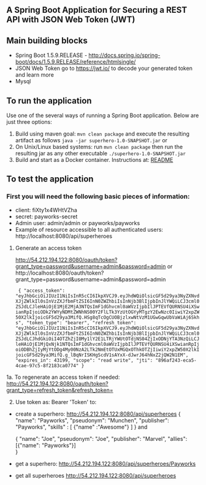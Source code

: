 ## A Spring Boot Application for Securing a REST API with JSON Web Token (JWT)


## Main building blocks
 * Spring Boot 1.5.9.RELEASE - http://docs.spring.io/spring-boot/docs/1.5.9.RELEASE/reference/htmlsingle/ 
 * JSON Web Token go to https://jwt.io/ to decode your generated token and learn more
 * Mysql


## To run the application
Use one of the several ways of running a Spring Boot application. Below are just three options:

1. Build using maven goal: `mvn clean package` and execute the resulting artifact as follows `java -jar superhero-1.0-SNAPSHOT.jar` or
2. On Unix/Linux based systems: run `mvn clean package` then run the resulting jar as any other executable `./superhero-1.0-SNAPSHOT.jar`
3. Build and start as a Docker container. Instructions at: [README](src/main/docker/README.md)


## To test the application

 ### First you will need the following basic pieces of information:

 * client: fiXty1x4WHtVZha
 * secret: payworks-secret
 * Admin user: admin/admin or  payworks/payworks
 * Example of resource accessible to all authenticated users:  http://localhost:8080/api/superheroes

 1. Generate an access token

    http://54.212.194.122:8080/oauth/token?grant_type=password&username=admin&password=admin
    or
    http://localhost:8080/oauth/token?grant_type=password&username=admin&password=admin

    `
    {
        "access_token": "eyJhbGciOiJIUzI1NiIsInR5cCI6IkpXVCJ9.eyJhdWQiOlsicGF5d29ya3NyZXNvdXJjZWlkIl0sInVzZXJfbmFtZSI6InN0ZWZhbiIsInNjb3BlIjpbInJlYWQiLCJ3cml0ZSJdLCJleHAiOjE1MjE2MjA3NTQsImF1dGhvcml0aWVzIjpbIlJPTEVfQURNSU4iXSwianRpIjoiODk2YWYyNDMtZWNhNS00Y2FlLTk3YzUtOGYyMTgzY2EwNzc0IiwiY2xpZW50X2lkIjoicGF5d29ya3MifQ.HSg8qTcOgCUOBjzlxwNtVzM1UGwGqwUbVaWiAj6Skhs",
        "token_type": "bearer",
        "refresh_token": "eyJhbGciOiJIUzI1NiIsInR5cCI6IkpXVCJ9.eyJhdWQiOlsicGF5d29ya3NyZXNvdXJjZWlkIl0sInVzZXJfbmFtZSI6InN0ZWZhbiIsInNjb3BlIjpbInJlYWQiLCJ3cml0ZSJdLCJhdGkiOiI4OTZhZjI0My1lY2E1LTRjYWUtOTdjNS04ZjIxODNjYTA3NzQiLCJleHAiOjE1MjQxNjk1NTQsImF1dGhvcml0aWVzIjpbIlJPTEVfQURNSU4iXSwianRpIjoiODBhZjIyMjYtODg4My00NzA2LTk2NmEtOTUxMGQxOThkOTZjIiwiY2xpZW50X2lkIjoicGF5d29ya3MifQ.g_lBqNrISKHgScdV1sAYxX-dJwrJ64hNxZ2jQW2N1EM",
        "expires_in": 43199,
        "scope": "read write",
        "jti": "896af243-eca5-4cae-97c5-8f2183ca0774"
    }`
    
 1a. To regenerate an access token if needed:
    http://54.212.194.122:8080/oauth/token?grant_type=refresh_token&refresh_token=
    

 2. Use token as: Bearer 'Token' to: 
   - create a superhero:
      http://54.212.194.122:8080/api/superheroes
      {
        "name": "Payworks",
        "pseudonym": "Munchen",
        "publisher": "Payworks",
        "skills" : [
            {"name" :"Awesome"}
        ]
      }    and
      
      {
        "name": "Joe",
        "pseudonym": "Joe",
        "publisher": "Marvel",
        "allies": [{"name": "Payworks"}]    
      }

      
   - get a superhero:
      http://54.212.194.122:8080/api/superheroes/Payworks
   - get all superheroes
      http://54.212.194.122:8080/api/superheroes